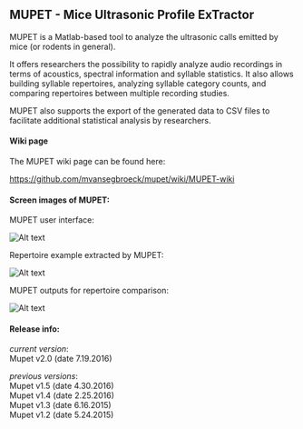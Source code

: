 ## MUPET - Mice Ultrasonic Profile ExTractor

MUPET is a Matlab-based tool to analyze the ultrasonic calls emitted by mice (or rodents in general).

It offers researchers the possibility to rapidly analyze audio recordings in terms of acoustics, spectral information and syllable statistics. It also allows building syllable repertoires, analyzing syllable category counts, and comparing repertoires between multiple recording studies. 

MUPET also supports the export of the generated data to CSV files to facilitate additional statistical analysis by researchers.

#### Wiki page

The MUPET wiki page can be found here:

https://github.com/mvansegbroeck/mupet/wiki/MUPET-wiki

#### Screen images of MUPET:

MUPET user interface:

![Alt text](http://mvansegb.webfactional.com/figures/v2.0/mupet.PNG "Mupet screen image")

Repertoire example extracted by MUPET:

![Alt text](http://mvansegb.webfactional.com/figures/v2.0/repertoire.PNG "Mupet screen image")

MUPET outputs for repertoire comparison:

![Alt text](http://mvansegb.webfactional.com/figures/v2.0/repertoire_comparison.PNG "Mupet screen image")


#### Release info: 

*current version*:  
Mupet v2.0 (date 7.19.2016)  

*previous versions*:  
Mupet v1.5 (date 4.30.2016)  
Mupet v1.4 (date 2.25.2016)  
Mupet v1.3 (date 6.16.2015)  
Mupet v1.2 (date 5.24.2015)  
